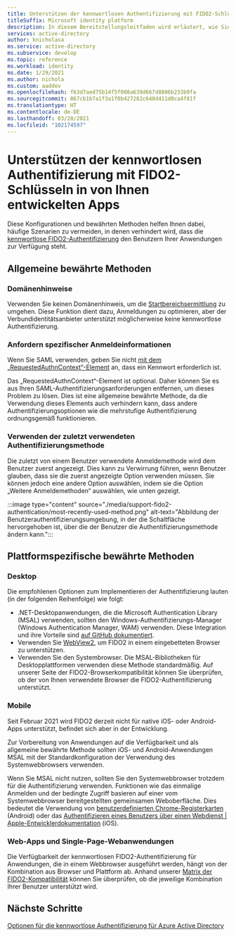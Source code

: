 ```yaml
---
title: Unterstützen der kennwortlosen Authentifizierung mit FIDO2-Schlüsseln in von Ihnen entwickelten Apps | Azure
titleSuffix: Microsoft identity platform
description: In diesem Bereitstellungsleitfaden wird erläutert, wie Sie die kennwortlose Authentifizierung mit FIDO2-Sicherheitsschlüsseln in den von Ihnen entwickelten Anwendungen unterstützen.
services: active-directory
author: knicholasa
ms.service: active-directory
ms.subservice: develop
ms.topic: reference
ms.workload: identity
ms.date: 1/29/2021
ms.author: nichola
ms.custom: aaddev
ms.openlocfilehash: f63d7aed75b14f5f008a639d667d8806b233b9fa
ms.sourcegitcommit: 867cb1b7a1f3a1f0b427282c648d411d0ca4f81f
ms.translationtype: HT
ms.contentlocale: de-DE
ms.lasthandoff: 03/20/2021
ms.locfileid: "102174597"
---
```

# <a name="support-passwordless-authentication-with-fido2-keys-in-apps-you-develop"></a>Unterstützen der kennwortlosen Authentifizierung mit FIDO2-Schlüsseln in von Ihnen entwickelten Apps

Diese Konfigurationen und bewährten Methoden helfen Ihnen dabei, häufige Szenarien zu vermeiden, in denen verhindert wird, dass die [kennwortlose FIDO2-Authentifizierung](../../active-directory/authentication/concept-authentication-passwordless.md) den Benutzern Ihrer Anwendungen zur Verfügung steht.

## <a name="general-best-practices"></a>Allgemeine bewährte Methoden

### <a name="domain-hints"></a>Domänenhinweise

Verwenden Sie keinen Domänenhinweis, um die [Startbereichsermittlung](../../active-directory/manage-apps/configure-authentication-for-federated-users-portal.md) zu umgehen. Diese Funktion dient dazu, Anmeldungen zu optimieren, aber der Verbundidentitätsanbieter unterstützt möglicherweise keine kennwortlose Authentifizierung.

### <a name="requiring-specific-credentials"></a>Anfordern spezifischer Anmeldeinformationen

Wenn Sie SAML verwenden, geben Sie nicht [mit dem „RequestedAuthnContext“-Element](single-sign-on-saml-protocol.md#requestauthncontext) an, dass ein Kennwort erforderlich ist.

Das „RequestedAuthnContext“-Element ist optional. Daher können Sie es aus Ihren SAML-Authentifizierungsanforderungen entfernen, um dieses Problem zu lösen. Dies ist eine allgemeine bewährte Methode, da die Verwendung dieses Elements auch verhindern kann, dass andere Authentifizierungsoptionen wie die mehrstufige Authentifizierung ordnungsgemäß funktionieren.

### <a name="using-the-most-recently-used-authentication-method"></a>Verwenden der zuletzt verwendeten Authentifizierungsmethode

Die zuletzt von einem Benutzer verwendete Anmeldemethode wird dem Benutzer zuerst angezeigt. Dies kann zu Verwirrung führen, wenn Benutzer glauben, dass sie die zuerst angezeigte Option verwenden müssen. Sie können jedoch eine andere Option auswählen, indem sie die Option „Weitere Anmeldemethoden“ auswählen, wie unten gezeigt.

:::image type="content" source="./media/support-fido2-authentication/most-recently-used-method.png" alt-text="Abbildung der Benutzerauthentifizierungsumgebung, in der die Schaltfläche hervorgehoben ist, über die der Benutzer die Authentifizierungsmethode ändern kann.":::

## <a name="platform-specific-best-practices"></a>Plattformspezifische bewährte Methoden

### <a name="desktop"></a>Desktop

Die empfohlenen Optionen zum Implementieren der Authentifizierung lauten (in der folgenden Reihenfolge) wie folgt:

- .NET-Desktopanwendungen, die die Microsoft Authentication Library (MSAL) verwenden, sollten den Windows-Authentifizierungs-Manager (Windows Authentication Manager, WAM) verwenden. Diese Integration und ihre Vorteile sind [auf GitHub dokumentiert](https://github.com/AzureAD/microsoft-authentication-library-for-dotnet/wiki/wam).
- Verwenden Sie [WebView2](/microsoft-edge/webview2/), um FIDO2 in einem eingebetteten Browser zu unterstützen.
- Verwenden Sie den Systembrowser. Die MSAL-Bibliotheken für Desktopplattformen verwenden diese Methode standardmäßig. Auf unserer Seite der FIDO2-Browserkompatibilität können Sie überprüfen, ob der von Ihnen verwendete Browser die FIDO2-Authentifizierung unterstützt.

### <a name="mobile"></a>Mobile

Seit Februar 2021 wird FIDO2 derzeit nicht für native iOS- oder Android-Apps unterstützt, befindet sich aber in der Entwicklung.

Zur Vorbereitung von Anwendungen auf die Verfügbarkeit und als allgemeine bewährte Methode sollten iOS- und Android-Anwendungen MSAL mit der Standardkonfiguration der Verwendung des Systemwebbrowsers verwenden.

Wenn Sie MSAL nicht nutzen, sollten Sie den Systemwebbrowser trotzdem für die Authentifizierung verwenden. Funktionen wie das einmalige Anmelden und der bedingte Zugriff basieren auf einer vom Systemwebbrowser bereitgestellten gemeinsamen Weboberfläche. Dies bedeutet die Verwendung von [benutzerdefinierten Chrome-Registerkarten](https://developer.chrome.com/docs/multidevice/android/customtabs/) (Android) oder das [Authentifizieren eines Benutzers über einen Webdienst | Apple-Entwicklerdokumentation](https://developer.apple.com/documentation/authenticationservices/authenticating_a_user_through_a_web_service) (iOS).

### <a name="web-and-single-page-apps"></a>Web-Apps und Single-Page-Webanwendungen

Die Verfügbarkeit der kennwortlosen FIDO2-Authentifizierung für Anwendungen, die in einem Webbrowser ausgeführt werden, hängt von der Kombination aus Browser und Plattform ab. Anhand unserer [Matrix der FIDO2-Kompatibilität](../authentication/fido2-compatibility.md) können Sie überprüfen, ob die jeweilige Kombination Ihrer Benutzer unterstützt wird.

## <a name="next-steps"></a>Nächste Schritte

[Optionen für die kennwortlose Authentifizierung für Azure Active Directory](../../active-directory/authentication/concept-authentication-passwordless.md)
